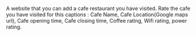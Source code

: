 A website that you can add a cafe restaurant you have visited. Rate the cafe you have visited for this captions : Cafe Name, Cafe Location(Google maps url), 
Cafe opening time, Cafe closing time, Coffee rating, Wifi rating, power rating.
